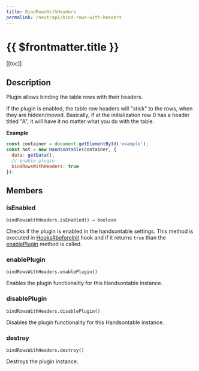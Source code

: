 ```yaml
---
title: BindRowsWithHeaders
permalink: /next/api/bind-rows-with-headers
---
```


# {{ $frontmatter.title }}

[[toc]]

## Description


Plugin allows binding the table rows with their headers.

If the plugin is enabled, the table row headers will "stick" to the rows, when they are hidden/moved. Basically, if
at the initialization row 0 has a header titled "A", it will have it no matter what you do with the table.


**Example**  
```js
const container = document.getElementById('example');
const hot = new Handsontable(container, {
  data: getData(),
  // enable plugin
  bindRowsWithHeaders: true
});
```

## Members
### isEnabled
`bindRowsWithHeaders.isEnabled() ⇒ boolean`

Checks if the plugin is enabled in the handsontable settings. This method is executed in [Hooks#beforeInit](Hooks#beforeInit)
hook and if it returns `true` than the [enablePlugin](#BindRowsWithHeaders+enablePlugin) method is called.



### enablePlugin
`bindRowsWithHeaders.enablePlugin()`

Enables the plugin functionality for this Handsontable instance.



### disablePlugin
`bindRowsWithHeaders.disablePlugin()`

Disables the plugin functionality for this Handsontable instance.



### destroy
`bindRowsWithHeaders.destroy()`

Destroys the plugin instance.



